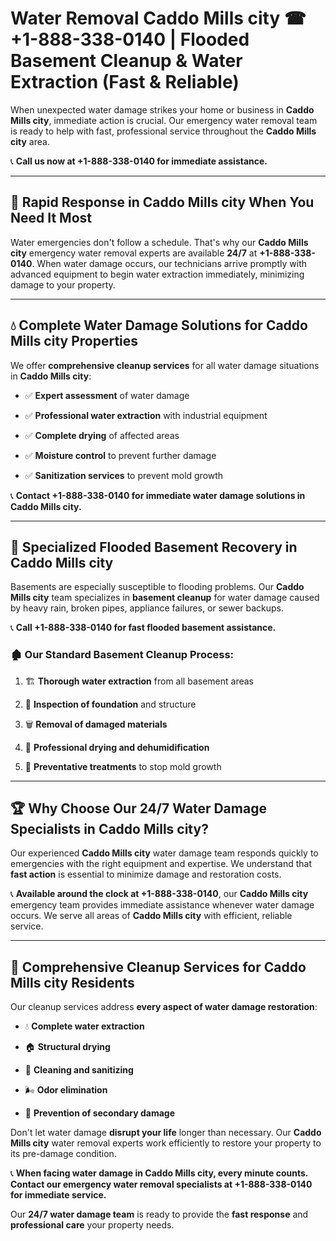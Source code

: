 # Water Removal Caddo Mills city ☎ +1-888-338-0140 | Flooded Basement Cleanup & Water Extraction (Fast & Reliable)

When unexpected water damage strikes your home or business in **Caddo Mills city**, immediate action is crucial. Our emergency water removal team is ready to help with fast, professional service throughout the **Caddo Mills city** area. 

📞 **Call us now at +1-888-338-0140 for immediate assistance.**
---
## 🚀 Rapid Response in Caddo Mills city When You Need It Most
Water emergencies don't follow a schedule. That's why our **Caddo Mills city** emergency water removal experts are available **24/7** at **+1-888-338-0140**. When water damage occurs, our technicians arrive promptly with advanced equipment to begin water extraction immediately, minimizing damage to your property.
---
## 💧 Complete Water Damage Solutions for Caddo Mills city Properties
We offer **comprehensive cleanup services** for all water damage situations in **Caddo Mills city**:
- ✅ **Expert assessment** of water damage  
- ✅ **Professional water extraction** with industrial equipment  
- ✅ **Complete drying** of affected areas  
- ✅ **Moisture control** to prevent further damage  
- ✅ **Sanitization services** to prevent mold growth  
📞 **Contact +1-888-338-0140 for immediate water damage solutions in Caddo Mills city.**
---
## 🌊 Specialized Flooded Basement Recovery in Caddo Mills city
Basements are especially susceptible to flooding problems. Our **Caddo Mills city** team specializes in **basement cleanup** for water damage caused by heavy rain, broken pipes, appliance failures, or sewer backups. 
📞 **Call +1-888-338-0140 for fast flooded basement assistance.**
### 🏚️ Our Standard Basement Cleanup Process:
1. 🏗️ **Thorough water extraction** from all basement areas  
2. 🔎 **Inspection of foundation** and structure  
3. 🗑️ **Removal of damaged materials**  
4. 💨 **Professional drying and dehumidification**  
5. 🚫 **Preventative treatments** to stop mold growth  
---
## 🏆 Why Choose Our 24/7 Water Damage Specialists in Caddo Mills city?
Our experienced **Caddo Mills city** water damage team responds quickly to emergencies with the right equipment and expertise. We understand that **fast action** is essential to minimize damage and restoration costs.
📞 **Available around the clock at +1-888-338-0140**, our **Caddo Mills city** emergency team provides immediate assistance whenever water damage occurs. We serve all areas of **Caddo Mills city** with efficient, reliable service.
---
## 🧹 Comprehensive Cleanup Services for Caddo Mills city Residents
Our cleanup services address **every aspect of water damage restoration**:
- 💧 **Complete water extraction**  
- 🏠 **Structural drying**  
- 🧼 **Cleaning and sanitizing**  
- 🌬️ **Odor elimination**  
- 🚫 **Prevention of secondary damage**  
Don't let water damage **disrupt your life** longer than necessary. Our **Caddo Mills city** water removal experts work efficiently to restore your property to its pre-damage condition.
📞 **When facing water damage in Caddo Mills city, every minute counts. Contact our emergency water removal specialists at +1-888-338-0140 for immediate service.**
Our **24/7 water damage team** is ready to provide the **fast response** and **professional care** your property needs.

